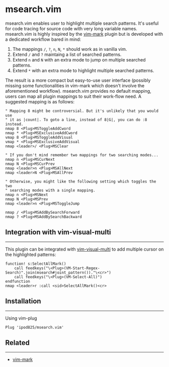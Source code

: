 msearch.vim
=============

msearch.vim enables user to highlight multiple search patterns. It's useful for code tracing for source code with very long variable names. msearch.vim is highly inspired by the [vim-mark](https://github.com/inkarkat/vim-mark) plugin but is developed with a dedicated workflow bared in mind:

1. The mappings `/`, `?`, `n`, `N`, `*` should work as in vanilla vim.
2. Extend `/` and `?` maintaing a list of searched patterns.
3. Extend `n` and `N` with an extra mode to jump on multiple searched patterns.
4. Extend `*` with an extra mode to highlight multiple searched patterns.

The result is a more compact but easy-to-use user interface (possibly missing some functionalities in vim-mark which doesn't involve the aforementioned workflow). msearch.vim provides no default mapping, users can map all plugin mappings to suit their work-flow need. A suggested mapping is as follows:

```vim
" Mapping 8 might be controversial. But it's unlikely that you would use
" it as |count|. To goto a line, instead of 8|G|, you can do :8 instead.
nmap 8 <Plug>MSToggleAddCword
nmap * <Plug>MSExclusiveAddCword
vmap 8 <Plug>MSToggleAddVisual
vmap * <Plug>MSExclusiveAddVisual
nmap <leader>/ <Plug>MSClear

" If you don't mind remember two mappings for two searching modes...
nmap n <Plug>MSCurNext
nmap N <Plug>MSCurPrev
nmap <leader>n <Plug>MSAllNext
nmap <leader>N <Plug>MSAllPrev

" Otherwise, you might like the following setting which toggles the two
" searching modes with a single mapping.
nmap n <Plug>MSNext
nmap N <Plug>MSPrev
nmap <leader>n <Plug>MSToggleJump

nmap / <Plug>MSAddBySearchForward
nmap ? <Plug>MSAddBySearchBackward
```

## Integration with vim-visual-multi
------------
This plugin can be integrated with [vim-visual-multi](https://github.com/mg979/vim-visual-multi) to add multiple cursor on the highlighted patterns:
```vim
function! s:SelectAllMark()
    call feedkeys("\<Plug>(VM-Start-Regex-Search)".join(msearch#joint_pattern())."\<cr>")
    call feedkeys("\<Plug>(VM-Select-All)")
endfunction
nmap <leader>r :call <sid>SelectAllMark()<cr>
```

## Installation
------------

Using vim-plug

```viml
Plug 'ipod825/msearch.vim'
```


## Related
------------
- [vim-mark](https://github.com/inkarkat/vim-mark)
